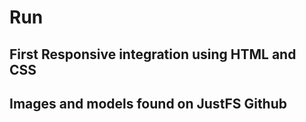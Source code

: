 # Run

## First Responsive integration using HTML and CSS

## Images and models found on JustFS Github
